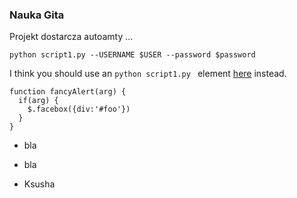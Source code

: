 ### Nauka Gita

Projekt dostarcza autoamty ...

```
python script1.py --USERNAME $USER --password $password
```

I think you should use an
`python script1.py ` element [here](http://vk.com) instead.

```
function fancyAlert(arg) {
  if(arg) {
    $.facebox({div:'#foo'})
  }
}
```

- bla
- bla

- Ksusha
